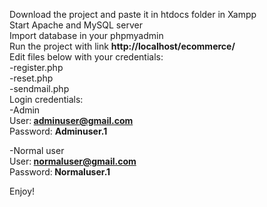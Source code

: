 Download the project and paste it in htdocs folder in Xampp<br>
Start Apache and MySQL server<br>
Import database in your phpmyadmin<br>
Run the project with link <b>http://localhost/ecommerce/</b><br>
Edit files below with your credentials:<br>
  -register.php<br>
  -reset.php<br>
  -sendmail.php<br>
Login credentials:<br>
  -Admin<br>
  User:<b> adminuser@gmail.com</b><br>
  Password: <b>Adminuser.1</b><br>
  
  -Normal user<br>
  User:<b> normaluser@gmail.com</b><br>
  Password:<b> Normaluser.1</b><br>
  
Enjoy!
  
 
